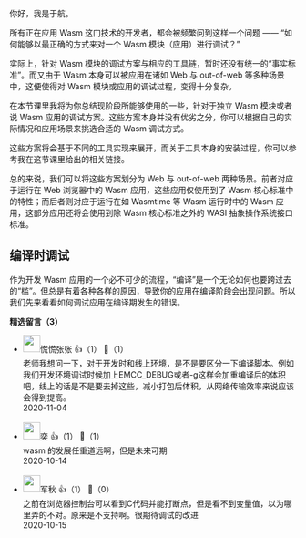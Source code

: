 你好，我是于航。

所有正在应用 Wasm 这门技术的开发者，都会被频繁问到这样一个问题 —— “如何能够以最正确的方式来对一个 Wasm 模块（应用）进行调试？”

实际上，针对 Wasm 模块的调试方案与相应的工具链，暂时还没有统一的“事实标准”。而又由于 Wasm 本身可以被应用在诸如 Web 与 out-of-web 等多种场景中，这便使得对 Wasm 模块或应用的调试过程，变得十分复杂。

在本节课里我将为你总结现阶段所能够使用的一些，针对于独立 Wasm 模块或者说 Wasm 应用的调试方案。这些方案本身并没有优劣之分，你可以根据自己的实际情况和应用场景来挑选合适的 Wasm 调试方式。

这些方案将会基于不同的工具实现来展开，而关于工具本身的安装过程，你可以参考我在这节课里给出的相关链接。

总的来说，我们可以将这些方案划分为 Web 与 out-of-web 两种场景。前者对应于运行在 Web 浏览器中的 Wasm 应用，这些应用仅使用到了 Wasm 核心标准中的特性；而后者则对应于运行在如 Wasmtime 等 Wasm 运行时中的 Wasm 应用，这部分应用还将会使用到除 Wasm 核心标准之外的 WASI 抽象操作系统接口标准。

## 编译时调试

作为开发 Wasm 应用的一个必不可少的流程，“编译”是一个无论如何也要跨过去的“槛”。但总是有着各种各样的原因，导致你的应用在编译阶段会出现问题。所以我们先来看看如何调试应用在编译期发生的错误。
<div><strong>精选留言（3）</strong></div><ul>
<li><img src="https://static001.geekbang.org/account/avatar/00/21/25/23/9acf29cc.jpg" width="30px"><span>慌慌张张</span> 👍（1） 💬（1）<div>老师我想问一下，对于开发时和线上环境，是不是要区分一下编译脚本。例如我们开发环境调试时候加上EMCC_DEBUG或者-g这样会加重编译后的体积吧，线上的话是不是要去掉这些，减小打包后体积，从网络传输效率来说应该会得到提高。</div>2020-11-04</li><br/><li><img src="https://static001.geekbang.org/account/avatar/00/0f/57/4f/6fb51ff1.jpg" width="30px"><span>奕</span> 👍（1） 💬（1）<div>wasm 的发展任重道远啊，但是未来可期</div>2020-10-14</li><br/><li><img src="https://static001.geekbang.org/account/avatar/00/10/e9/e8/31df61df.jpg" width="30px"><span>军秋</span> 👍（1） 💬（0）<div>之前在浏览器控制台可以看到C代码并能打断点，但是看不到变量值，以为哪里弄的不对。原来是不支持啊。很期待调试的改进</div>2020-10-15</li><br/>
</ul>